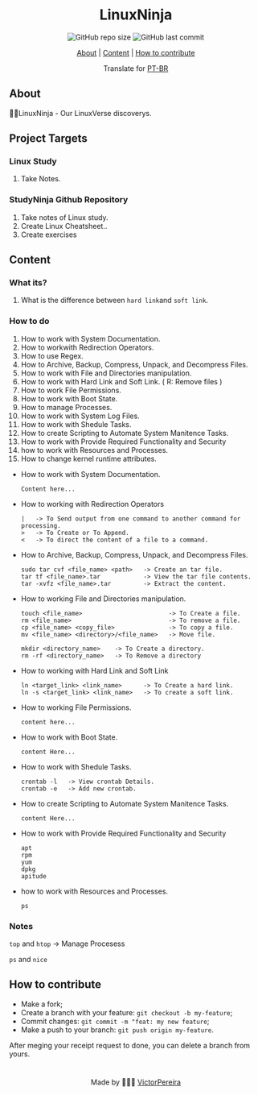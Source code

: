 <h1 align = "center">LinuxNinja</h1>

<div align="center">  
   <img alt="GitHub repo size" src="https://img.shields.io/github/repo-size/victorpereiira/LinuxNinja">
   <img alt="GitHub last commit" src="https://img.shields.io/github/last-commit/victorpereiira/LinuxNinja">
</div>


<p align = "center">
    <a href="#about">About</a>   |
    <a href="#content">Content</a>   |
    <a href="#how-to-contribute">How to contribute</a>   
</p>

<!-- <p align = "center"><img height = '400' src = "https://user-images.githubusercontent.com/64560823/127571876-967811e4-8686-45b2-8140-f35f76dbc58e.gif")
><p>   -->

<div align="center">
    Translate for 
    <a href="./github/readme_pt-br.md">PT-BR</a> 
</div>


## About
🐱‍👤LinuxNinja - Our LinuxVerse discoverys.


## Project Targets

### Linux Study

1. Take Notes.

### StudyNinja Github Repository

1. Take notes of Linux study.
2. Create Linux Cheatsheet..
3. Create exercises

## Content

### What its?

1. What is the difference between `hard link`and `soft link`.

### How to do

1. How to work with System Documentation.
2. How to workwith Redirection Operators.
3. How to use Regex.
4. How to Archive, Backup, Compress, Unpack, and Decompress Files.
5. How to work with File and Directories manipulation.
6. How to work with Hard Link and Soft Link. ( R: Remove files )
7. How to work File Permissions.
8. How to work with Boot State.
9. How to manage Processes.
10. How to work with System Log Files.
11. How to work with Shedule Tasks.
12. How to create Scripting to Automate System Manitence Tasks.
13. How to work with Provide Required Functionality and Security
14. how to work with Resources and Processes.
15. How to change kernel runtime attributes.

- How to work with System Documentation.
    
    ```
    Content here...
    ```
    

- How to working with Redirection Operators
    
    ```
    |   -> To Send output from one command to another command for processing.
    >   -> To Create or To Append.
    <   -> To direct the content of a file to a command.
    ```
    
- How to Archive, Backup, Compress, Unpack, and Decompress Files.
    
    ```
    sudo tar cvf <file_name> <path>   -> Create an tar file.
    tar tf <file_name>.tar            -> View the tar file contents.
    tar -xvfz <file_name>.tar         -> Extract the content.
    ```
    

- How to working File and Directories manipulation.
    
    ```
    touch <file_name>                        -> To Create a file.
    rm <file_name>                           -> To remove a file.
    cp <file_name> <copy_file>               -> To copy a file.
    mv <file_name> <directory>/<file_name>   -> Move file.
    
    mkdir <directory_name>    -> To Create a directory.
    rm -rf <directory_name>   -> To Remove a directory
    ```
    

- How to working with Hard Link and Soft Link
    
    ```
    ln <target_link> <link_name>      -> To Create a hard link.
    ln -s <target_link> <link_name>   -> To create a soft link.  
    ```
    

- How to working File Permissions.
    
    ```
    content here...
    ```
    

- How to work with Boot State.
    
    ```
    content Here...
    ```
    

- How to work with Shedule Tasks.
    
    ```
    crontab -l   -> View crontab Details.
    crontab -e   -> Add new crontab.
    ```
    
- How to create Scripting to Automate System Manitence Tasks.
    
    ```
    content Here...
    ```
    
- How to work with Provide Required Functionality and Security
    
    ```
    apt
    rpm
    yum
    dpkg
    apitude
    ```
    
- how to work with Resources and Processes.
    
    ```
    ps
    ```
    

### Notes

`top` and `htop` → Manage Procesess

`ps` and `nice`


## How to contribute
- Make a fork;
- Create a branch with your feature: `git checkout -b my-feature`;
- Commit changes: `git commit -m "feat: my new feature`;
- Make a push to your branch: `git push origin my-feature`.
  
<p>After meging your receipt request to done, you can delete a branch from yours.</p>

#
<p align = "center">
    Made by 👨🏾‍💻 
    <a href="https://github.com/VictorPereiira">VictorPereira</a>
</p>